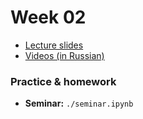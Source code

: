 # Week 02

* [Lecture slides](https://docs.google.com/presentation/d/15VQsfe2rivF1-pw1glz_cc6dbCtwjc9U5gF-Ho22qmA/edit?usp=sharing)
* [Videos (in Russian)](https://youtu.be/gpwAo7oF-r0)

### Practice & homework
* __Seminar:__ `./seminar.ipynb`
